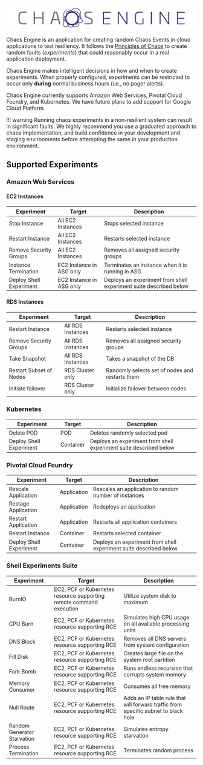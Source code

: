 # 
![Chaos Engine Full Logo](./images/chaos-engine-full.png)

Chaos Engine is an application for creating random Chaos Events in cloud applications to test resiliency. It follows the [Principles of Chaos](http://principlesofchaos.org/) to create random faults (*experiments*) that could reasonably occur in a real application deployment.

Chaos Engine makes intelligent decisions in how and when to create experiments. When properly configured, experiments can be restricted to occur only **during** normal business hours (i.e., no pager alerts).

Chaos Engine currently supports Amazon Web Services, Pivotal Cloud Foundry, and Kubernetes. We have future plans to add support for Google Cloud Platform.

!!! warning
    Running chaos experiments in a non-resilient system can result in significant faults. We highly recommend you use a graduated approach to chaos implementation, and build confidence in your development and staging environments before attempting the same in your production environment.

## Supported Experiments

### Amazon Web Services

#### EC2 Instances

| Experiment |Target| Description |
| --- | --- | --- |
| Stop Instance | All EC2 Instances | Stops selected instance |
| Restart Instance | All EC2 Instances | Restarts selected instance |
| Remove Security Groups | All EC2 Instances| Removes all assigned security groups|
| Instance Termination | EC2 Instance in ASG only | Terminates an instance when it is running in ASG |
| Deploy Shell Experiment | EC2 Instance in ASG only | Deploys an experiment from shell experiment suite described below |

#### RDS Instances

| Experiment |Target| Description |
| --- | --- | --- |
| Restart Instance | All RDS Instances | Restarts selected instance|
| Remove Security Groups | All RDS Instances| Removes all assigned security groups|
| Take Snapshot | All RDS Instances| Takes a snapshot of the DB|
| Restart Subset of Nodes | RDS Cluster only| Randomly selects set of nodes and restarts them|
| Initiate failover | RDS Cluster only | Initialize failover between nodes |

### Kubernetes

| Experiment |Target| Description |
| --- | --- | --- |
| Delete POD | POD | Deletes randomly selected pod|
| Deploy Shell Experiment | Container | Deploys an experiment from shell experiment suite described below |

### Pivotal Cloud Foundry 

| Experiment |Target| Description |
| --- | --- | --- |
| Rescale Application | Application | Rescales an application to random number of instances |
| Restage Application | Application | Redeploys an application |
| Restart Application | Application | Restarts all application containers |
| Restart Instance | Container | Restarts selected container |
| Deploy Shell Experiment | Container | Deploys an experiment from shell experiment suite described below |

### Shell Experiments Suite

| Experiment |Target| Description |
| --- | --- | --- |
| BurnIO | EC2, PCF or Kubernetes resource supporting remote command execution | Utilize system disk to maximum |
| CPU Burn | EC2, PCF or Kubernetes resource supporting RCE | Simulates high CPU usage on all available processing units |
| DNS Block | EC2, PCF or Kubernetes resource supporting RCE | Removes all DNS servers from system configuration |
| Fill Disk | EC2, PCF or Kubernetes resource supporting RCE | Creates large file on the system root partition |
| Fork Bomb | EC2, PCF or Kubernetes resource supporting RCE | Runs endless recursion that corrupts system memory |
| Memory Consumer | EC2, PCF or Kubernetes resource supporting RCE | Consumes all free memory |
| Null Route | EC2, PCF or Kubernetes resource supporting RCE | Adds an IP table rule that will forward traffic from specific subnet to black hole |
| Random Generator Starvation | EC2, PCF or Kubernetes resource supporting RCE | Simulates entropy starvation |
| Process Termination | EC2, PCF or Kubernetes resource supporting RCE | Terminates random process |
